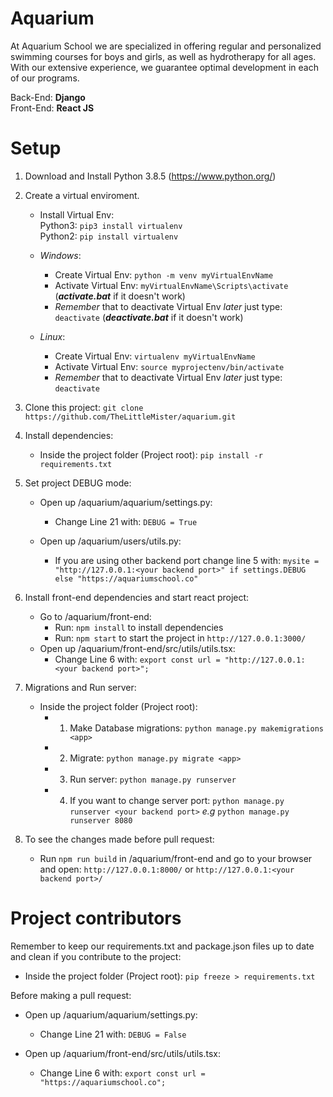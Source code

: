 # Aquarium

At Aquarium School we are specialized in offering regular and personalized swimming courses for boys and girls, as well as hydrotherapy for all ages. With our extensive experience, we guarantee optimal development in each of our programs.

Back-End: **Django**  
Front-End: **React JS**

# Setup

1. Download and Install Python 3.8.5 (https://www.python.org/)

2. Create a virtual enviroment.

   - Install Virtual Env:  
      Python3: `pip3 install virtualenv`  
      Python2: `pip install virtualenv`

   - _Windows_:
     - Create Virtual Env: `python -m venv myVirtualEnvName`
     - Activate Virtual Env: `myVirtualEnvName\Scripts\activate` (**_activate.bat_** if it doesn't work)
     - _Remember_ that to deactivate Virtual Env _later_ just type: `deactivate` (**_deactivate.bat_** if it doesn't work)
   - _Linux_:
     - Create Virtual Env: `virtualenv myVirtualEnvName`
     - Activate Virtual Env: `source myprojectenv/bin/activate`
     - _Remember_ that to deactivate Virtual Env _later_ just type: `deactivate`

3. Clone this project: `git clone https://github.com/TheLittleMister/aquarium.git`

4. Install dependencies:

   - Inside the project folder (Project root): `pip install -r requirements.txt`

5. Set project DEBUG mode:

   - Open up /aquarium/aquarium/settings.py:

     - Change Line 21 with: `DEBUG = True`

   - Open up /aquarium/users/utils.py:
     - If you are using other backend port change line 5 with: `mysite = "http://127.0.0.1:<your backend port>" if settings.DEBUG else "https://aquariumschool.co"`

6. Install front-end dependencies and start react project:

   - Go to /aquarium/front-end:
     - Run: `npm install` to install dependencies
     - Run: `npm start` to start the project in `http://127.0.0.1:3000/`
   - Open up /aquarium/front-end/src/utils/utils.tsx:
     - Change Line 6 with: `export const url = "http://127.0.0.1:<your backend port>";`

7. Migrations and Run server:

   - Inside the project folder (Project root):
     - 1. Make Database migrations: `python manage.py makemigrations <app>`
     - 2. Migrate: `python manage.py migrate <app>`
     - 3. Run server: `python manage.py runserver`
     - 4. If you want to change server port: `python manage.py runserver <your backend port>` _e.g_ `python manage.py runserver 8080`

8. To see the changes made before pull request:

   - Run `npm run build` in /aquarium/front-end and go to your browser and open: `http://127.0.0.1:8000/` or `http://127.0.0.1:<your backend port>/`

# Project contributors

Remember to keep our requirements.txt and package.json files up to date and clean if you contribute to the project:

- Inside the project folder (Project root): `pip freeze > requirements.txt`

Before making a pull request:

- Open up /aquarium/aquarium/settings.py:

  - Change Line 21 with: `DEBUG = False`

- Open up /aquarium/front-end/src/utils/utils.tsx:

  - Change Line 6 with: `export const url = "https://aquariumschool.co";`
